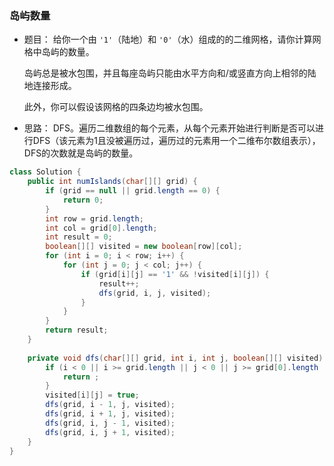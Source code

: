 ### 岛屿数量

- 题目： 给你一个由 `'1'`（陆地）和 `'0'`（水）组成的的二维网格，请你计算网格中岛屿的数量。

  岛屿总是被水包围，并且每座岛屿只能由水平方向和/或竖直方向上相邻的陆地连接形成。

  此外，你可以假设该网格的四条边均被水包围。

- 思路： DFS。遍历二维数组的每个元素，从每个元素开始进行判断是否可以进行DFS（该元素为1且没被遍历过，遍历过的元素用一个二维布尔数组表示），DFS的次数就是岛屿的数量。

```java
class Solution {
    public int numIslands(char[][] grid) {
        if (grid == null || grid.length == 0) {
            return 0;
        }
        int row = grid.length;
        int col = grid[0].length;
        int result = 0;
        boolean[][] visited = new boolean[row][col];
        for (int i = 0; i < row; i++) {
            for (int j = 0; j < col; j++) {
                if (grid[i][j] == '1' && !visited[i][j]) {
                    result++;
                    dfs(grid, i, j, visited);
                }
            }
        }
        return result;
    }
    
    private void dfs(char[][] grid, int i, int j, boolean[][] visited) {
        if (i < 0 || i >= grid.length || j < 0 || j >= grid[0].length || grid[i][j] == '0' || visited[i][j]) {
            return ;
        }
        visited[i][j] = true;
        dfs(grid, i - 1, j, visited);
        dfs(grid, i + 1, j, visited);
        dfs(grid, i, j - 1, visited);
        dfs(grid, i, j + 1, visited);
    }
}
```


